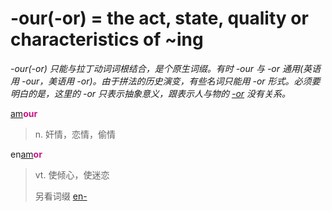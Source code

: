 # -our(-or) = the act, state, quality or characteristics of ~ing

*-our(-or) 只能与拉丁动词词根结合，是个原生词缀。有时 -our 与 -or 通用(英语用 -our，美语用 -or)。由于拼法的历史演变，有些名词只能用 -or 形式。必须要明白的是，这里的 -or 只表示抽象意义，跟表示人与物的 [-or](-or.md) 没有关系。*

[am](_am_.md)<b style="color: #C71585;">our</b>
> n. 奸情，恋情，偷情

en[am](_am_.md)<b style="color: #C71585;">or</b>
> vt. 使倾心，使迷恋
>
> 另看词缀 [en-](en-.md)